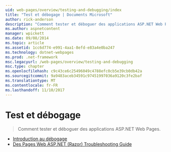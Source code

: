 ```yaml
---
uid: web-pages/overview/testing-and-debugging/index
title: "Test et débogage | Documents Microsoft"
author: rick-anderson
description: "Comment tester et déboguer des applications ASP.NET Web Pages."
ms.author: aspnetcontent
manager: wpickett
ms.date: 09/08/2014
ms.topic: article
ms.assetid: 1cc6d774-e991-4aa1-8efd-e83a4e0ba247
ms.technology: dotnet-webpages
ms.prod: .net-framework
msc.legacyurl: /web-pages/overview/testing-and-debugging
msc.type: chapter
ms.openlocfilehash: c9c43ce6c25496049c4788efc0cb5e39cb0db42a
ms.sourcegitcommit: 9a9483aceb34591c97451997036a9120c3fe2baf
ms.translationtype: MT
ms.contentlocale: fr-FR
ms.lasthandoff: 11/10/2017
---
```

<a name="testing-and-debugging"></a>Test et débogage
====================
> Comment tester et déboguer des applications ASP.NET Web Pages.


- [Introduction au débogage](introduction-to-debugging.md)
- [Des Pages Web ASP.NET (Razor) Troubleshooting Guide](aspnet-web-pages-razor-troubleshooting-guide.md)

